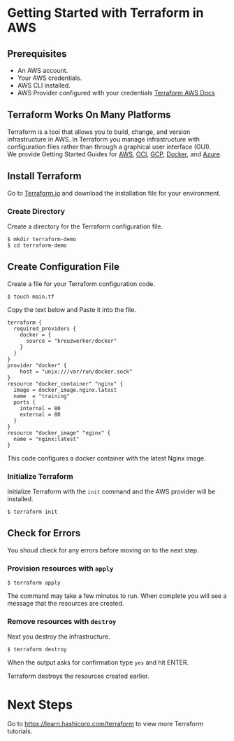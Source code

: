 # Getting Started with Terraform in AWS

## Prerequisites

* An AWS account.
* Your AWS credentials. 
* AWS CLI installed.
* AWS Provider configured with your credentials [Terraform AWS Docs](https://registry.terraform.io/providers/hashicorp/aws/latest/docs)

## Terraform Works On Many Platforms
Terraform is a tool that allows you to build, change, and version infrastructure in AWS.  In Terraform you manage infrastructure with configuration files rather than through a graphical user interface (GUI).  
We provide Getting Started Guides for [AWS](https://learn.hashicorp.com/tutorials/terraform/install-cli?in=terraform/aws-get-started),  [OCI](https://learn.hashicorp.com/collections/terraform/oci-get-started), [GCP](https://learn.hashicorp.com/collections/terraform/gcp-get-started), [Docker](https://learn.hashicorp.com/collections/terraform/docker-get-started), and [Azure](https://learn.hashicorp.com/collections/terraform/azure-get-started).

## Install Terraform

Go to [Terraform.io](https://www.terraform.io/downloads.html) and download the installation file for your environment. 

### Create Directory
Create a directory for the Terraform configuration file.

```shell
$ mkdir terraform-demo
$ cd terraform-demo
```
## Create Configuration File
Create a file for your Terraform configuration code.

```shell
$ touch main.tf
```

Copy the text below and Paste it into the file.

```hcl
terraform {
  required_providers {
    docker = {
      source = "kreuzwerker/docker"
    }
  }
}
provider "docker" {
    host = "unix:///var/run/docker.sock"
}
resource "docker_container" "nginx" {
  image = docker_image.nginx.latest
  name  = "training"
  ports {
    internal = 80
    external = 80
  }
}
resource "docker_image" "nginx" {
  name = "nginx:latest"
}
```
This code configures a docker container with the latest Nginx image. 

### Initialize Terraform

Initialize Terraform with the `init` command and the AWS provider will be installed. 

```shell
$ terraform init
```
## Check for Errors
You shoud check for any errors before moving on to the next step. 

### Provision resources with `apply` 

```shell
$ terraform apply
```

The command may take a few minutes to run. When complete you will see a message that the resources are created.

### Remove resources with `destroy`
Next you destroy the infrastructure.

```shell
$ terraform destroy
```

When the output asks for confirmation type `yes` and hit ENTER. 

Terraform destroys the resources created earlier.

# Next Steps
Go to https://learn.hashicorp.com/terraform to view more Terraform tutorials.



